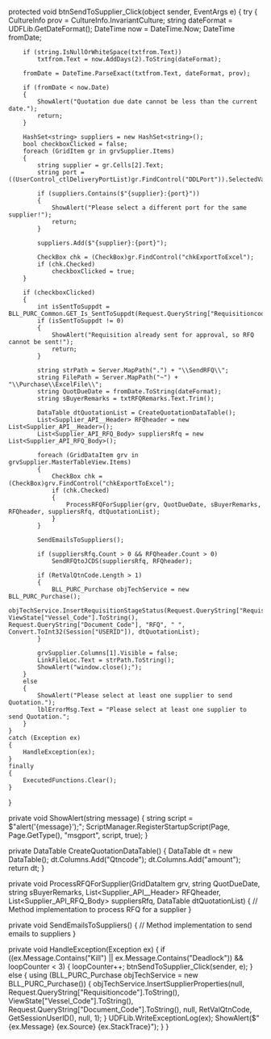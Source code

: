 protected void btnSendToSupplier_Click(object sender, EventArgs e)
{
    try
    {
        CultureInfo prov = CultureInfo.InvariantCulture;
        string dateFormat = UDFLib.GetDateFormat();
        DateTime now = DateTime.Now;
        DateTime fromDate;

        if (string.IsNullOrWhiteSpace(txtfrom.Text))
            txtfrom.Text = now.AddDays(2).ToString(dateFormat);

        fromDate = DateTime.ParseExact(txtfrom.Text, dateFormat, prov);
        
        if (fromDate < now.Date)
        {
            ShowAlert("Quotation due date cannot be less than the current date.");
            return;
        }

        HashSet<string> suppliers = new HashSet<string>();
        bool checkboxClicked = false;
        foreach (GridItem gr in grvSupplier.Items)
        {
            string supplier = gr.Cells[2].Text;
            string port = ((UserControl_ctlDeliveryPortList)gr.FindControl("DDLPort")).SelectedValue;

            if (suppliers.Contains($"{supplier}:{port}"))
            {
                ShowAlert("Please select a different port for the same supplier!");
                return;
            }

            suppliers.Add($"{supplier}:{port}");

            CheckBox chk = (CheckBox)gr.FindControl("chkExportToExcel");
            if (chk.Checked)
                checkboxClicked = true;
        }

        if (checkboxClicked)
        {
            int isSentToSuppdt = BLL_PURC_Common.GET_Is_SentToSuppdt(Request.QueryString["Requisitioncode"]);
            if (isSentToSuppdt != 0)
            {
                ShowAlert("Requisition already sent for approval, so RFQ cannot be sent!");
                return;
            }

            string strPath = Server.MapPath(".") + "\\SendRFQ\\";
            string FilePath = Server.MapPath("~") + "\\Purchase\\ExcelFile\\";
            string QuotDueDate = fromDate.ToString(dateFormat);
            string sBuyerRemarks = txtRFQRemarks.Text.Trim();

            DataTable dtQuotationList = CreateQuotationDataTable();
            List<Supplier_API__Header> RFQheader = new List<Supplier_API__Header>();
            List<Supplier_API_RFQ_Body> suppliersRfq = new List<Supplier_API_RFQ_Body>();

            foreach (GridDataItem grv in grvSupplier.MasterTableView.Items)
            {
                CheckBox chk = (CheckBox)grv.FindControl("chkExportToExcel");
                if (chk.Checked)
                {
                    ProcessRFQForSupplier(grv, QuotDueDate, sBuyerRemarks, RFQheader, suppliersRfq, dtQuotationList);
                }
            }

            SendEmailsToSuppliers();

            if (suppliersRfq.Count > 0 && RFQheader.Count > 0)
                SendRFQtoJCDS(suppliersRfq, RFQheader);

            if (RetValQtnCode.Length > 1)
            {
                BLL_PURC_Purchase objTechService = new BLL_PURC_Purchase();
                objTechService.InsertRequisitionStageStatus(Request.QueryString["Requisitioncode"], ViewState["Vessel_Code"].ToString(), Request.QueryString["Document_Code"], "RFQ", " ", Convert.ToInt32(Session["USERID"]), dtQuotationList);
            }

            grvSupplier.Columns[1].Visible = false;
            LinkFileLoc.Text = strPath.ToString();
            ShowAlert("window.close();");
        }
        else
        {
            ShowAlert("Please select at least one supplier to send Quotation.");
            lblErrorMsg.Text = "Please select at least one supplier to send Quotation.";
        }
    }
    catch (Exception ex)
    {
        HandleException(ex);
    }
    finally
    {
        ExecutedFunctions.Clear();
    }
}

private void ShowAlert(string message)
{
    string script = $"alert('{message}');";
    ScriptManager.RegisterStartupScript(Page, Page.GetType(), "msgport", script, true);
}

private DataTable CreateQuotationDataTable()
{
    DataTable dt = new DataTable();
    dt.Columns.Add("Qtncode");
    dt.Columns.Add("amount");
    return dt;
}

private void ProcessRFQForSupplier(GridDataItem grv, string QuotDueDate, string sBuyerRemarks, List<Supplier_API__Header> RFQheader, List<Supplier_API_RFQ_Body> suppliersRfq, DataTable dtQuotationList)
{
    // Method implementation to process RFQ for a supplier
}

private void SendEmailsToSuppliers()
{
    // Method implementation to send emails to suppliers
}

private void HandleException(Exception ex)
{
    if ((ex.Message.Contains("Kill") || ex.Message.Contains("Deadlock")) && loopCounter < 3)
    {
        loopCounter++;
        btnSendToSupplier_Click(sender, e);
    }
    else
    {
        using (BLL_PURC_Purchase objTechService = new BLL_PURC_Purchase())
        {
            objTechService.InsertSupplierProperties(null, Request.QueryString["Requisitioncode"].ToString(), ViewState["Vessel_Code"].ToString(),
            Request.QueryString["Document_Code"].ToString(),
            null, RetValQtnCode, GetSessionUserID(), null, 1);
        }
        UDFLib.WriteExceptionLog(ex);
        ShowAlert($"{ex.Message} {ex.Source} {ex.StackTrace}");
    }
}